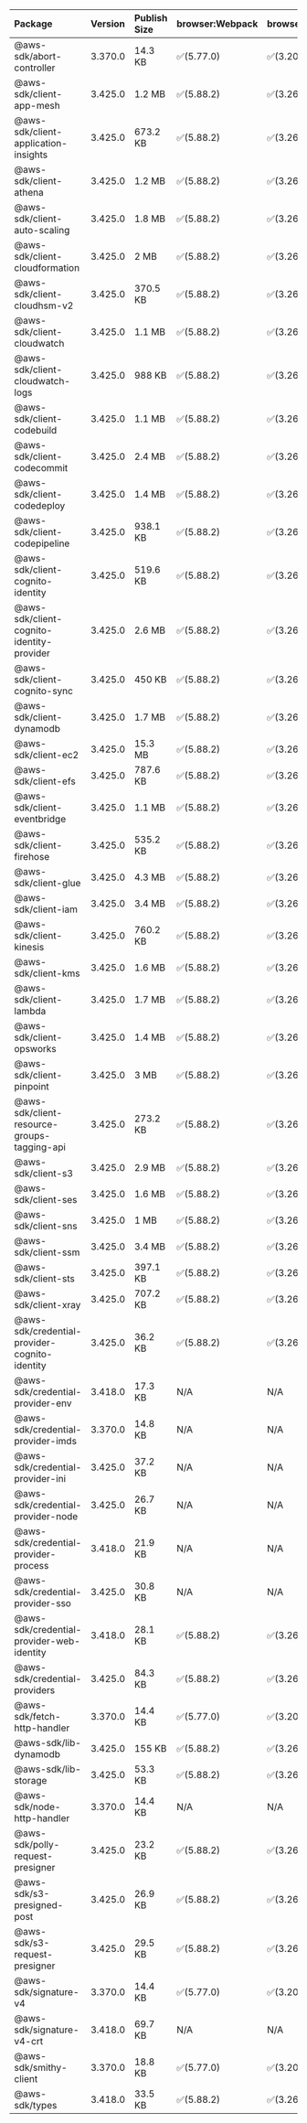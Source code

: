 | Package | Version | Publish Size | browser:Webpack | browser:Rollup | browser:EsBuild |
| :------ | :------ | :----------- | :------ | :----- | :------- |
|@aws-sdk/abort-controller|3.370.0|14.3 KB|✅(5.77.0)|✅(3.20.2)|✅(0.17.15)|
|@aws-sdk/client-app-mesh|3.425.0|1.2 MB|✅(5.88.2)|✅(3.26.3)|✅(0.18.15)|
|@aws-sdk/client-application-insights|3.425.0|673.2 KB|✅(5.88.2)|✅(3.26.3)|✅(0.18.15)|
|@aws-sdk/client-athena|3.425.0|1.2 MB|✅(5.88.2)|✅(3.26.3)|✅(0.18.15)|
|@aws-sdk/client-auto-scaling|3.425.0|1.8 MB|✅(5.88.2)|✅(3.26.3)|✅(0.18.15)|
|@aws-sdk/client-cloudformation|3.425.0|2 MB|✅(5.88.2)|✅(3.26.3)|✅(0.18.15)|
|@aws-sdk/client-cloudhsm-v2|3.425.0|370.5 KB|✅(5.88.2)|✅(3.26.3)|✅(0.18.15)|
|@aws-sdk/client-cloudwatch|3.425.0|1.1 MB|✅(5.88.2)|✅(3.26.3)|✅(0.18.15)|
|@aws-sdk/client-cloudwatch-logs|3.425.0|988 KB|✅(5.88.2)|✅(3.26.3)|✅(0.18.15)|
|@aws-sdk/client-codebuild|3.425.0|1.1 MB|✅(5.88.2)|✅(3.26.3)|✅(0.18.15)|
|@aws-sdk/client-codecommit|3.425.0|2.4 MB|✅(5.88.2)|✅(3.26.3)|✅(0.18.15)|
|@aws-sdk/client-codedeploy|3.425.0|1.4 MB|✅(5.88.2)|✅(3.26.3)|✅(0.18.15)|
|@aws-sdk/client-codepipeline|3.425.0|938.1 KB|✅(5.88.2)|✅(3.26.3)|✅(0.18.15)|
|@aws-sdk/client-cognito-identity|3.425.0|519.6 KB|✅(5.88.2)|✅(3.26.3)|✅(0.18.15)|
|@aws-sdk/client-cognito-identity-provider|3.425.0|2.6 MB|✅(5.88.2)|✅(3.26.3)|✅(0.18.15)|
|@aws-sdk/client-cognito-sync|3.425.0|450 KB|✅(5.88.2)|✅(3.26.3)|✅(0.18.15)|
|@aws-sdk/client-dynamodb|3.425.0|1.7 MB|✅(5.88.2)|✅(3.26.3)|✅(0.18.15)|
|@aws-sdk/client-ec2|3.425.0|15.3 MB|✅(5.88.2)|✅(3.26.3)|✅(0.18.15)|
|@aws-sdk/client-efs|3.425.0|787.6 KB|✅(5.88.2)|✅(3.26.3)|✅(0.18.15)|
|@aws-sdk/client-eventbridge|3.425.0|1.1 MB|✅(5.88.2)|✅(3.26.3)|✅(0.18.15)|
|@aws-sdk/client-firehose|3.425.0|535.2 KB|✅(5.88.2)|✅(3.26.3)|✅(0.18.15)|
|@aws-sdk/client-glue|3.425.0|4.3 MB|✅(5.88.2)|✅(3.26.3)|✅(0.18.15)|
|@aws-sdk/client-iam|3.425.0|3.4 MB|✅(5.88.2)|✅(3.26.3)|✅(0.18.15)|
|@aws-sdk/client-kinesis|3.425.0|760.2 KB|✅(5.88.2)|✅(3.26.3)|✅(0.18.15)|
|@aws-sdk/client-kms|3.425.0|1.6 MB|✅(5.88.2)|✅(3.26.3)|✅(0.18.15)|
|@aws-sdk/client-lambda|3.425.0|1.7 MB|✅(5.88.2)|✅(3.26.3)|✅(0.18.15)|
|@aws-sdk/client-opsworks|3.425.0|1.4 MB|✅(5.88.2)|✅(3.26.3)|✅(0.18.15)|
|@aws-sdk/client-pinpoint|3.425.0|3 MB|✅(5.88.2)|✅(3.26.3)|✅(0.18.15)|
|@aws-sdk/client-resource-groups-tagging-api|3.425.0|273.2 KB|✅(5.88.2)|✅(3.26.3)|✅(0.18.15)|
|@aws-sdk/client-s3|3.425.0|2.9 MB|✅(5.88.2)|✅(3.26.3)|✅(0.18.15)|
|@aws-sdk/client-ses|3.425.0|1.6 MB|✅(5.88.2)|✅(3.26.3)|✅(0.18.15)|
|@aws-sdk/client-sns|3.425.0|1 MB|✅(5.88.2)|✅(3.26.3)|✅(0.18.15)|
|@aws-sdk/client-ssm|3.425.0|3.4 MB|✅(5.88.2)|✅(3.26.3)|✅(0.18.15)|
|@aws-sdk/client-sts|3.425.0|397.1 KB|✅(5.88.2)|✅(3.26.3)|✅(0.18.15)|
|@aws-sdk/client-xray|3.425.0|707.2 KB|✅(5.88.2)|✅(3.26.3)|✅(0.18.15)|
|@aws-sdk/credential-provider-cognito-identity|3.425.0|36.2 KB|✅(5.88.2)|✅(3.26.3)|✅(0.18.15)|
|@aws-sdk/credential-provider-env|3.418.0|17.3 KB|N/A|N/A|N/A|
|@aws-sdk/credential-provider-imds|3.370.0|14.8 KB|N/A|N/A|N/A|
|@aws-sdk/credential-provider-ini|3.425.0|37.2 KB|N/A|N/A|N/A|
|@aws-sdk/credential-provider-node|3.425.0|26.7 KB|N/A|N/A|N/A|
|@aws-sdk/credential-provider-process|3.418.0|21.9 KB|N/A|N/A|N/A|
|@aws-sdk/credential-provider-sso|3.425.0|30.8 KB|N/A|N/A|N/A|
|@aws-sdk/credential-provider-web-identity|3.418.0|28.1 KB|✅(5.88.2)|✅(3.26.3)|✅(0.18.15)|
|@aws-sdk/credential-providers|3.425.0|84.3 KB|✅(5.88.2)|✅(3.26.3)|✅(0.18.15)|
|@aws-sdk/fetch-http-handler|3.370.0|14.4 KB|✅(5.77.0)|✅(3.20.2)|✅(0.17.15)|
|@aws-sdk/lib-dynamodb|3.425.0|155 KB|✅(5.88.2)|✅(3.26.3)|✅(0.18.15)|
|@aws-sdk/lib-storage|3.425.0|53.3 KB|✅(5.88.2)|✅(3.26.3)|✅(0.18.15)|
|@aws-sdk/node-http-handler|3.370.0|14.4 KB|N/A|N/A|N/A|
|@aws-sdk/polly-request-presigner|3.425.0|23.2 KB|✅(5.88.2)|✅(3.26.3)|✅(0.18.15)|
|@aws-sdk/s3-presigned-post|3.425.0|26.9 KB|✅(5.88.2)|✅(3.26.3)|✅(0.18.15)|
|@aws-sdk/s3-request-presigner|3.425.0|29.5 KB|✅(5.88.2)|✅(3.26.3)|✅(0.18.15)|
|@aws-sdk/signature-v4|3.370.0|14.4 KB|✅(5.77.0)|✅(3.20.2)|✅(0.17.15)|
|@aws-sdk/signature-v4-crt|3.418.0|69.7 KB|N/A|N/A|N/A|
|@aws-sdk/smithy-client|3.370.0|18.8 KB|✅(5.77.0)|✅(3.20.2)|✅(0.17.15)|
|@aws-sdk/types|3.418.0|33.5 KB|✅(5.88.2)|✅(3.26.3)|✅(0.18.15)|
